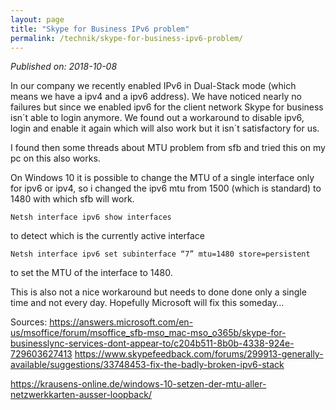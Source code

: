 ```yaml
---
layout: page
title: "Skype for Business IPv6 problem"
permalink: /technik/skype-for-business-ipv6-problem/
---
```

*Published on: 2018-10-08*

In our company we recently enabled IPv6 in Dual-Stack mode (which means we have a ipv4 and a ipv6 address). We have noticed nearly no failures but since we enabled ipv6 for the client network Skype for business isn´t able to login anymore.
We found out a workaround to disable ipv6, login and enable it again which will also work but it isn´t satisfactory for us.

I found then some threads about MTU problem from sfb and tried this on my pc on this also works.

On Windows 10 it is possible to change the MTU of a single interface only for ipv6 or ipv4, so i changed the ipv6 mtu from 1500 (which is standard) to 1480 with which sfb will work.

`Netsh interface ipv6 show interfaces`

to detect which is the currently active interface

`Netsh interface ipv6 set subinterface “7” mtu=1480 store=persistent`

to set the MTU of the interface to 1480.

This is also not a nice workaround but needs to done done only a single time and not every day. Hopefully Microsoft will fix this someday…

 

Sources:
https://answers.microsoft.com/en-us/msoffice/forum/msoffice_sfb-mso_mac-mso_o365b/skype-for-businesslync-services-dont-appear-to/c204b511-8b0b-4338-924e-729603627413
https://www.skypefeedback.com/forums/299913-generally-available/suggestions/33748453-fix-the-badly-broken-ipv6-stack

https://krausens-online.de/windows-10-setzen-der-mtu-aller-netzwerkkarten-ausser-loopback/
